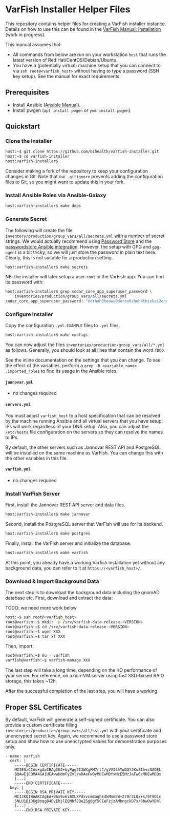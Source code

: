 # VarFish Installer Helper Files

This repository contains helper files for creating a VarFish installer instance.
Details on how to use this can be found in the [VarFish Manual: Installation](https://varfish-server.readthedocs.io/en/latest/installation.html) (work in progress).

This manual assumes that:

- All commands from below are run on your workstation `host` that runs the latest version of Red Hat/CentOS/Debian/Ubuntu.
- You have a (potentially virtual) machine setup that you can connect to via `ssh root@<varfish_host>` without having to type a password (SSH key setup).
  See the manual for exact requirements.

## Prerequisites

- Install Ansible ([Ansible Manual](https://docs.ansible.com/ansible/latest/installation_guide/intro_installation.html)).
- Install pwgen (`apt install pwgen` or `yum install pwgen`).

## Quickstart

### Clone the Installer

```bash
host:~$ git clone https://github.com/bihealth/varfish-installer.git
host:~$ cd varfish-installer
host:varfish-installer$
```

Consider making a fork of the repository to keep your configuration changes in Git.
Note that our `.gitignore` prevents adding the configuration files to Git, so you might want to update this in your fork.

### Install Ansible Roles via Ansible-Galaxy

```bash
host:varfish-installer$ make deps
```

### Generate Secret

The following will create the file `inventory/production/group_vars/all/secrets.yml` with a number of secret strings.
We would actually recommend using [Password Store](https://www.passwordstore.org/) and the [passwordstore Ansible integration](https://docs.ansible.com/ansible/latest/collections/community/general/passwordstore_lookup.html#ansible-collections-community-general-passwordstore-lookup).
However, the setup with GPG and `gpg-agent` is a bit tricky, so we will just store the password in plain text here.
Clearly, this is not suitable for a production setting.

```bash
host:varfish-installer$ make secrets
```

NB: the installer will later setup a user `root` in the VarFish app.
You can find its password with:

```bash
host:varfish-installer$ grep sodar_core_app_superuser_password \
    inventories/production/group_vars/all/secrets.yml
sodar_core_app_superuser_password: "Uethah3hoowu0duroo0shoh4thiekai2enai6she"
```

### Configure Installer

Copy the configuration `.yml.EXAMPLE` files to `.yml` files.

```bash
host:varfish-installer$ make configs
```

You can now adjust the files `inventories/production/group_vars/all/*.yml` as follows.
Generally, you should look at all lines that contain the word `TDOO`.

See the inline documentation on the settings that you can change.
To see the effect of the variables, perform a `grep -R <variable_name> .imported_roles` to find its usage in the Ansible roles.

#### `jannovar.yml`

- no changes required

#### `servers.yml`

You must adjust `varfish_host` to a host specification that can be resolved by the machine running Ansible and all virtual servers that you have setup.
IPs will work regardless of your DNS setup.
Also, you can adjust the `/etc/hosts` file configuration on the servers so they can resolve the names to IPs.

By default, the other servers such as Jannovar REST API and PostgreSQL will be installed on the same machine as VarFish.
You can change this with the other variables in this file.

#### `varfish.yml`

- no changes required

### Install VarFish Server

First, install the Jannovar REST API server and data files.

```bash
host:varfish-installer$ make jannovar
```

Second, install the PostgreSQL server that VarFish will use for its backend.

```bash
host:varfish-installer$ make postgres
```

Finally, install the VarFish server and initialize the database.

```bash
host:varfish-installer$ make varfish
```

At this point, you already have a working Varfish installation yet without any background data, you can refer to it at `https://<varfish_host>/`.

### Download & Import Background Data

The next step is to download the background data including the gnomAD database etc.
First, download and extract the data:

TODO: we need more work below

```bash
host:~$ ssh root@<varfish_host>
root@varfish:~$ mkdir -p /srv/varfish-data-release-<VERSION>
root@varfish:~$ cd /srv/varfish-data-release-<VERSION>
root@varfish:~$ wget XXX
root@varfish:~$ tar xf XXX
```

Then, import:

```bash
root@varfish:~$ su - varfish
varfish@varfish:~$ varfish-manage XXX
```

The last step will take a long time, depending on the I/O performance of your server.
For reference, on a non-VM server using fast SSD-based RAID storage, this takes ~12h.

After the successful completion of the last step, you will have a working

## Proper SSL Certificates

By default, VarFish will generate a self-signed certificate.
You can also provide a custom certificate filling `inventories/produciton/group_vars/all/ssl.yml` with your certificate and unencrypted secret key.
Again, we recommend to use a password store setup and show how to use unencrypted values for demonstration purposes only.

```
- name: varfish
  cert: |
    -----BEGIN CERTIFICATE-----
    MIIE5zCCAs+gAwIBAgIUJ+byPgg2I3WXgPM7rtC/gVVI35YwDQYJKoZIhvcNAQEL
    BQAwEjEQMA4GA1UEAwwHdmFyZmlzaDAeFw0yMDEwMDYxMzE5MzJaFw0zMDEwMDQx
    [...]
    -----END CERTIFICATE-----
  key: |
    -----BEGIN RSA PRIVATE KEY-----
    MIIJKQIBAAKCAgEA+9Ax9v6iBXLXPdxvcmBaqhE4kMmmEW+Z70r3LQx+s/9T9O1c
    5NLU1DiDKgBnqg84DvEhjlEQNbfJQeZSg0gf5CEeFzjzAMbngckD7s/8bwOwYDhl
    [...]
    -----END RSA PRIVATE KEY-----
```

